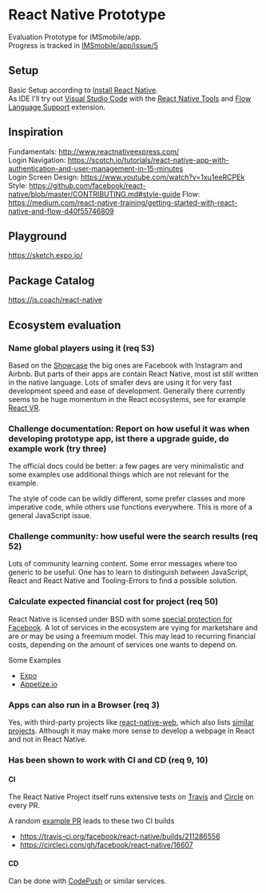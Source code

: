 # React Native Prototype

Evaluation Prototype for IMSmobile/app.  
Progress is tracked in [IMSmobile/app/issue/5](https://github.com/IMSmobile/app/issues/5)

## Setup
Basic Setup according to [Install React Native](https://facebook.github.io/react-native/releases/next/docs/getting-started.html).  
As IDE I'll try out [Visual Studio Code](https://code.visualstudio.com/) with the [React Native Tools](https://marketplace.visualstudio.com/items?itemName=vsmobile.vscode-react-native) and [Flow Language Support](https://marketplace.visualstudio.com/items?itemname=flowtype.flow-for-vscode) extension.

## Inspiration
Fundamentals: http://www.reactnativeexpress.com/  
Login Navigation:  https://scotch.io/tutorials/react-native-app-with-authentication-and-user-management-in-15-minutes  
Login Screen Design: https://www.youtube.com/watch?v=1xu1eeRCPEk  
Style: https://github.com/facebook/react-native/blob/master/CONTRIBUTING.md#style-guide
Flow: https://medium.com/react-native-training/getting-started-with-react-native-and-flow-d40f55746809

## Playground
https://sketch.expo.io/

## Package Catalog
https://js.coach/react-native

## Ecosystem evaluation

### Name global players using it (req 53)  
Based on the [Showcase](https://facebook.github.io/react-native/showcase.html) the big ones are Facebook with Instagram and Airbnb. But parts of their apps are contain React Native, most ist still written in the native language.
Lots of smaller devs are using it for very fast development speed and ease of development. Generally there currently seems to be huge momentum in the React ecosystems, see for example [React VR](https://facebookincubator.github.io/react-vr/).

### Challenge documentation: Report on how useful it was when developing prototype app, ist there a upgrade guide, do example work (try three)
The official docs could be better: a few pages are very minimalistic and some examples use additional things which are not relevant for the example.

The style of code can be wildly different, some prefer classes and more imperative code, while others use functions everywhere. This is more of a general JavaScript issue.

### Challenge community: how useful were the search results (req 52)
Lots of community learning content. Some error messages where too generic to be useful. One has to learn to distinguish between JavaScript, React and React Native and Tooling-Errors to find a possible solution.

### Calculate expected financial cost for project (req 50)
React Native is licensed under BSD with some [special protection for Facebook](
https://arielelkin.github.io/articles/why-im-not-a-react-native-developer.html#patently-daunting). A lot of services in the ecosystem are vying for marketshare and are or may be using a freemium model. This may lead to recurring financial costs, depending on the amount of services one wants to depend on.

Some Examples
- [Expo](https://expo.io/)
- [Appetize.io](https://appetize.io/)

### Apps can also run in a Browser (req 3)
Yes, with third-party projects like [react-native-web](https://github.com/necolas/react-native-web), which also lists [similar projects](https://github.com/necolas/react-native-web#related-projects). Although it may make more sense to develop a webpage in React and not in React Native.

### Has been shown to work with CI and CD (req 9, 10)
#### CI
The React Native Project itself runs extensive tests on [Travis](https://travis-ci.org/facebook/react-native/) and [Circle](https://circleci.com/gh/facebook/react-native) on every PR.

A random [example PR](https://github.com/facebook/react-native/pull/12948) leads to these two CI builds
- https://travis-ci.org/facebook/react-native/builds/211286556
- https://circleci.com/gh/facebook/react-native/16607

#### CD
Can be done with [CodePush](https://microsoft.github.io/code-push/docs/react-native.html) or similar services.
